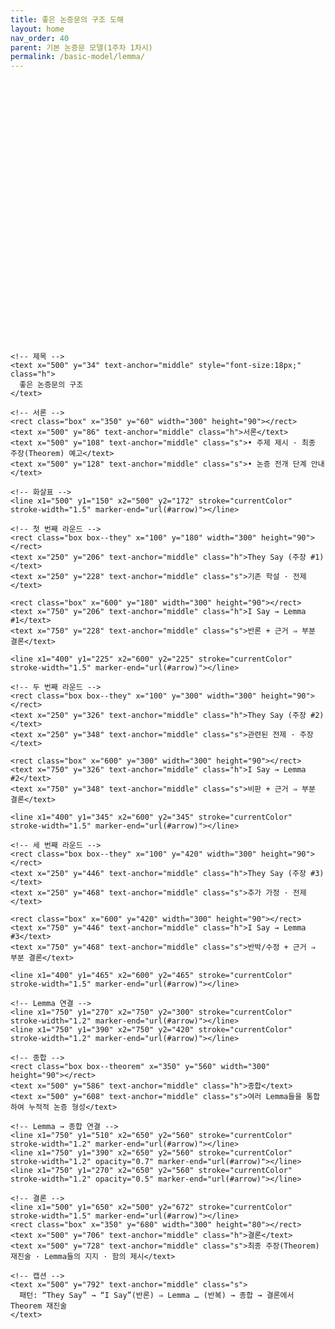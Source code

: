 ```yaml
---
title: 좋은 논증문의 구조 도해
layout: home
nav_order: 40
parent: 기본 논증문 모델(1주차 1차시)
permalink: /basic-model/lemma/
---
```


<!-- 좋은 논증문 구조 도해 (한국어 번역, Just the Docs-ready) -->
<figure class="diagram-arg-structure" role="img" aria-label="좋은 논증문의 구조: 서론; 'They Say → I Say(반론)'을 통한 Lemma 축적; 종합; 결론" style="margin:1.25rem 0;">
  <style>
    .diagram-arg-structure svg { width: 100%; height: auto; }
    .diagram-arg-structure .box { fill: none; stroke: currentColor; stroke-width: 1.5; rx: 10; ry: 10; }
    .diagram-arg-structure .box--they { stroke-dasharray: 5 4; }
    .diagram-arg-structure .box--theorem { stroke-width: 2; }
    .diagram-arg-structure text { fill: currentColor; font-family: ui-sans-serif, system-ui, -apple-system, "Segoe UI", Roboto, "Helvetica Neue", Arial, "Noto Sans", "Liberation Sans", "Apple Color Emoji", "Segoe UI Emoji"; }
    .diagram-arg-structure .h { font-weight: 700; }
    .diagram-arg-structure .s { font-size: 13px; }
  </style>

  <svg viewBox="0 0 1000 820" role="presentation">
    <defs>
      <marker id="arrow" viewBox="0 0 10 10" refX="9" refY="5" markerWidth="8" markerHeight="8" orient="auto-start-reverse">
        <path d="M 0 0 L 10 5 L 0 10 z" fill="currentColor"></path>
      </marker>
    </defs>

    <!-- 제목 -->
    <text x="500" y="34" text-anchor="middle" style="font-size:18px;" class="h">
      좋은 논증문의 구조
    </text>

    <!-- 서론 -->
    <rect class="box" x="350" y="60" width="300" height="90"></rect>
    <text x="500" y="86" text-anchor="middle" class="h">서론</text>
    <text x="500" y="108" text-anchor="middle" class="s">• 주제 제시 · 최종 주장(Theorem) 예고</text>
    <text x="500" y="128" text-anchor="middle" class="s">• 논증 전개 단계 안내</text>

    <!-- 화살표 -->
    <line x1="500" y1="150" x2="500" y2="172" stroke="currentColor" stroke-width="1.5" marker-end="url(#arrow)"></line>

    <!-- 첫 번째 라운드 -->
    <rect class="box box--they" x="100" y="180" width="300" height="90"></rect>
    <text x="250" y="206" text-anchor="middle" class="h">They Say (주장 #1)</text>
    <text x="250" y="228" text-anchor="middle" class="s">기존 학설 · 전제</text>

    <rect class="box" x="600" y="180" width="300" height="90"></rect>
    <text x="750" y="206" text-anchor="middle" class="h">I Say → Lemma #1</text>
    <text x="750" y="228" text-anchor="middle" class="s">반론 + 근거 ⇒ 부분 결론</text>

    <line x1="400" y1="225" x2="600" y2="225" stroke="currentColor" stroke-width="1.5" marker-end="url(#arrow)"></line>

    <!-- 두 번째 라운드 -->
    <rect class="box box--they" x="100" y="300" width="300" height="90"></rect>
    <text x="250" y="326" text-anchor="middle" class="h">They Say (주장 #2)</text>
    <text x="250" y="348" text-anchor="middle" class="s">관련된 전제 · 주장</text>

    <rect class="box" x="600" y="300" width="300" height="90"></rect>
    <text x="750" y="326" text-anchor="middle" class="h">I Say → Lemma #2</text>
    <text x="750" y="348" text-anchor="middle" class="s">비판 + 근거 ⇒ 부분 결론</text>

    <line x1="400" y1="345" x2="600" y2="345" stroke="currentColor" stroke-width="1.5" marker-end="url(#arrow)"></line>

    <!-- 세 번째 라운드 -->
    <rect class="box box--they" x="100" y="420" width="300" height="90"></rect>
    <text x="250" y="446" text-anchor="middle" class="h">They Say (주장 #3)</text>
    <text x="250" y="468" text-anchor="middle" class="s">추가 가정 · 전제</text>

    <rect class="box" x="600" y="420" width="300" height="90"></rect>
    <text x="750" y="446" text-anchor="middle" class="h">I Say → Lemma #3</text>
    <text x="750" y="468" text-anchor="middle" class="s">반박/수정 + 근거 ⇒ 부분 결론</text>

    <line x1="400" y1="465" x2="600" y2="465" stroke="currentColor" stroke-width="1.5" marker-end="url(#arrow)"></line>

    <!-- Lemma 연결 -->
    <line x1="750" y1="270" x2="750" y2="300" stroke="currentColor" stroke-width="1.2" marker-end="url(#arrow)"></line>
    <line x1="750" y1="390" x2="750" y2="420" stroke="currentColor" stroke-width="1.2" marker-end="url(#arrow)"></line>

    <!-- 종합 -->
    <rect class="box box--theorem" x="350" y="560" width="300" height="90"></rect>
    <text x="500" y="586" text-anchor="middle" class="h">종합</text>
    <text x="500" y="608" text-anchor="middle" class="s">여러 Lemma들을 통합하여 누적적 논증 형성</text>

    <!-- Lemma → 종합 연결 -->
    <line x1="750" y1="510" x2="650" y2="560" stroke="currentColor" stroke-width="1.2" marker-end="url(#arrow)"></line>
    <line x1="750" y1="390" x2="650" y2="560" stroke="currentColor" stroke-width="1.2" opacity="0.7" marker-end="url(#arrow)"></line>
    <line x1="750" y1="270" x2="650" y2="560" stroke="currentColor" stroke-width="1.2" opacity="0.5" marker-end="url(#arrow)"></line>

    <!-- 결론 -->
    <line x1="500" y1="650" x2="500" y2="672" stroke="currentColor" stroke-width="1.5" marker-end="url(#arrow)"></line>
    <rect class="box" x="350" y="680" width="300" height="80"></rect>
    <text x="500" y="706" text-anchor="middle" class="h">결론</text>
    <text x="500" y="728" text-anchor="middle" class="s">최종 주장(Theorem) 재진술 · Lemma들의 지지 · 함의 제시</text>

    <!-- 캡션 -->
    <text x="500" y="792" text-anchor="middle" class="s">
      패턴: “They Say” → “I Say”(반론) ⇒ Lemma … (반복) → 종합 → 결론에서 Theorem 재진술
    </text>
  </svg>
</figure>
